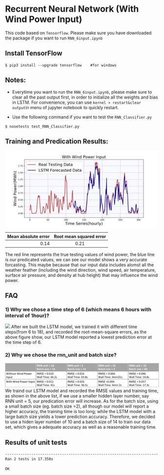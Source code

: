 # Recurrent Neural Network (With Wind Power Input)

This code based on `Tensorflow`. Please make sure you have downloaded the package if you want to run `RNN_6input.ipynb`

## Install TensorFlow
```
$ pip3 install --upgrade tensorflow    #for windows 
```

## Notes:

* Everytime you want to run the ``RNN_6input.ipynb``, please make sure to clear all the past output first, in order to initialize all the weights and bias in LSTM. For convenience, you can use `kernel > restart&clear output`in menu of jupyter notebook to quickly restart.

* Use the following command if you want to test the `RNN_Classifier.py`
```
$ nosetests test_RNN_Classifier.py
```

## Training and Predication Results:

![Alt](https://github.com/yiwen26/WindChaser/blob/master/Graphs/Wind%20Power%20Forecasting%20(With%20history%20power%20values%20input).png)


|        Mean absolute error |  Root mean squared error  | 
|---------------------------:|:-------------------------:|
|                       0.14 |                      0.21 | 

The red line represents the true testing values of wind power, the blue line is our predicated values, we can see our model shows a very accurate forcasting. This maybe because that our input data includes alomst all the weather feather (including the wind direction, wind speed, air temperature, surface air pressure, and density at hub height) that may influence the wind power. 


## FAQ
### 1) Why we chose a time step of 6 (which means 6 hours with interval of 1hour)?
<img src="https://github.com/yiwen26/WindChaser/blob/master/Graphs/RMSE%20Progression%20of%20LSTM%20vs.%20Time%20Steps.png" width="480">
After we built the LSTM model, we trained it with different time steps(from 6 to 18), and recorded the root-mean-square errors, as the above figure show, our LSTM model reported a lowest prediction error at the time step of 6.


### 2) Why we chose the rnn_unit and batch size?
![Alt](https://github.com/yiwen26/WindChaser/blob/master/Graphs/TrainingParameters.png)
We traind our LSTM model and recorded the RMSE values and training time, as shown in the above list, if we use a smaller hidden layer number, say RNN unit = 5, our predication error will increase. As for the batch size, using a small batch size (eg. batch size =2), all though our model will report a higher accuracy, the training time is too long; while the LSTM model with a large batch size yields a lower prediction accuracy. Therefore, we decided to use a hiden layer number of 10 and a batch size of 14 to train our data set, which gives a adequate accuracy as well as a reasonable training time. 

## Results of unit tests
```
----------------------------------------------------------------------
Ran 2 tests in 17.350s

OK

```
